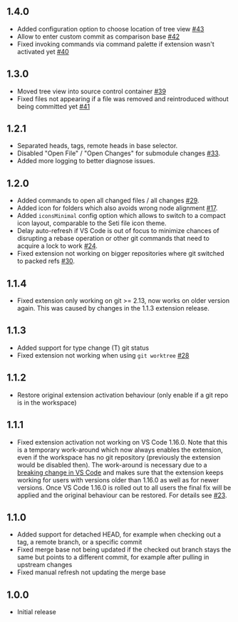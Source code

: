 ## 1.4.0

* Added configuration option to choose location of tree view [#43](https://github.com/letmaik/vscode-git-tree-compare/issues/43)
* Allow to enter custom commit as comparison base [#42](https://github.com/letmaik/vscode-git-tree-compare/issues/42)
* Fixed invoking commands via command palette if extension wasn't activated yet [#40](https://github.com/letmaik/vscode-git-tree-compare/issues/40)

## 1.3.0

* Moved tree view into source control container [#39](https://github.com/letmaik/vscode-git-tree-compare/issues/39)
* Fixed files not appearing if a file was removed and reintroduced without being committed yet [#41](https://github.com/letmaik/vscode-git-tree-compare/issues/41)

## 1.2.1

* Separated heads, tags, remote heads in base selector.
* Disabled "Open File" / "Open Changes" for submodule changes [#33](https://github.com/letmaik/vscode-git-tree-compare/issues/33).
* Added more logging to better diagnose issues.

## 1.2.0

* Added commands to open all changed files / all changes [#29](https://github.com/letmaik/vscode-git-tree-compare/issues/29).
* Added icon for folders which also avoids wrong node alignment [#17](https://github.com/letmaik/vscode-git-tree-compare/issues/17).
* Added `iconsMinimal` config option which allows to switch to a compact icon layout, comparable to the Seti file icon theme.
* Delay auto-refresh if VS Code is out of focus to minimize chances of disrupting a rebase operation or other git commands that need to acquire a lock to work [#24](https://github.com/letmaik/vscode-git-tree-compare/issues/24).
* Fixed extension not working on bigger repositories where git switched to packed refs [#30](https://github.com/letmaik/vscode-git-tree-compare/issues/30).

## 1.1.4

* Fixed extension only working on git >= 2.13, now works on older version again.
  This was caused by changes in the 1.1.3 extension release.

## 1.1.3

* Added support for type change (T) git status
* Fixed extension not working when using `git worktree` [#28](https://github.com/letmaik/vscode-git-tree-compare/issues/28)

## 1.1.2

* Restore original extension activation behaviour (only enable if a git repo is in the workspace)

## 1.1.1

* Fixed extension activation not working on VS Code 1.16.0.
Note that this is a temporary work-around which now always enables the extension, even if the workspace has no git repository (previously the extension would be disabled then). The work-around is necessary due to a [breaking change in VS Code](https://github.com/Microsoft/vscode/issues/33618) and makes sure that the extension keeps working for users with versions older than 1.16.0 as well as for newer versions.
Once VS Code 1.16.0 is rolled out to all users the final fix will be applied and the original behaviour can be restored. 
For details see [#23](https://github.com/letmaik/vscode-git-tree-compare/issues/23).

## 1.1.0

* Added support for detached HEAD, for example when checking out a tag, a remote branch, or a specific commit
* Fixed merge base not being updated if the checked out branch stays the same but points to a different commit, for example after pulling in upstream changes
* Fixed manual refresh not updating the merge base

## 1.0.0

* Initial release